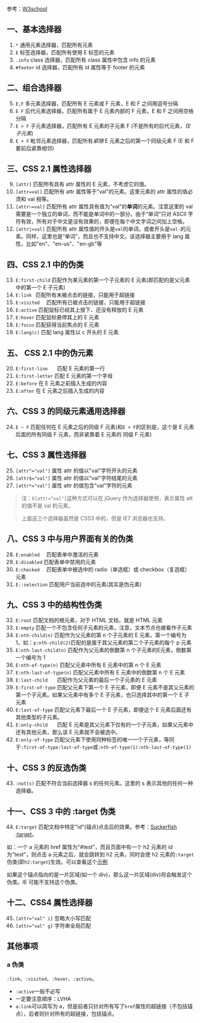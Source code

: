 参考：[W3school](http://www.w3school.com.cn/cssref/css_selectors.asp)

## 一、基本选择器

1.	`*`  通用元素选择器，匹配所有元素
2.	`E`  标签选择器，匹配所有使用 E 标签的元素
3.	`.info`	  class 选择器，匹配所有 class 属性中包含 info 的元素
4.	`#footer`  id 选择器，匹配所有 id 属性等于 footer 的元素

## 二、组合选择器

5.	`E,F`		多元素选择器，匹配所有 E 元素或 F 元素，E 和 F 之间用逗号分隔
6.	`E F`		后代元素选择器，匹配所有属于 E 元素内部的 F 元素，E 和 F 之间用空格分隔
7.	`E > F`	子元素选择器，匹配所有 E 元素的子元素 F (不是所有的后代元素，*仅子元素*)
8.	`E + F`	毗邻元素选择器，匹配所有*紧随* E 元素之后的第一个同级元素 F (E 和 F 要前后紧靠相邻)

## 三、CSS 2.1 属性选择器

9.	`[attr]`		  匹配所有具有 attr 属性的 E 元素，不考虑它的值。
10. `[attr=val]`	  匹配所有 attr 属性等于"val"的元素。这里元素的 attr 属性的值必须和 val 相等。
11. `[attr~=val]` 匹配所有 attr 属性具有值为"val"的**单词**的元素。注意这里的 val 需要是一个独立的单词，而不能是单词中的一部分。由于“单词”只对 ASCII 字符有效，所有对于中文是没有效果的，即便在每个中文字词之间加上空格。
12. `[attr|=val]` 匹配所有 attr 属性值的开头是`val`的单词，或者开头是`val-`的元素。同样，这里也是“单词”，而且也不支持中文。该选择器主要用于 lang 属性，比如"en"、"en-us"、"en-gb"等

## 四、CSS 2.1 中的伪类

13. `E:first-child`	匹配作为某元素的第一个子元素的 E 元素(即匹配的是父元素中的第一个 E 子元素)
14. `E:link	`		匹配所有未被点击的链接，只能用于超链接
15. `E:visited	`	匹配所有已被点击的链接，只能用于超链接
16. `E:active`		匹配鼠标已经其上按下、还没有释放的 E 元素
17. `E:hover`		匹配鼠标悬停其上的 E 元素
18. `E:focus`		匹配获得当前焦点的 E 元素
19. `E:lang(c)`	匹配 lang 属性以 c 开头的 E 元素

## 五、 CSS 2.1 中的伪元素

20. `E:first-line	`    匹配 E 元素的第一行
21. `E:first-letter`  匹配 E 元素的第一个字母
22. `E:before`	  在 E 元素之前插入生成的内容
23. `E:after`   在 E 元素之后插入生成的内容

## 六、CSS 3 的同级元素通用选择器

24. `E ~ F`	  匹配任何在 E 元素之后的同级 F 元素(和`E + F`的区别是，这个是 E 元素后面的所有同级 F 元素，而非紧靠着 E 元素的 同级 F 元素)

## 七、CSS 3 属性选择器

25. `[attr^="val"]`  属性 attr 的值以"val"字符开头的元素
26. `[attr$="val"]`  属性 attr 的值以"val"字符结尾的元素
27. `[attr*="val"]`  属性 attr 的值包含"val"字符的元素
	
> 注：`E[att!="val"]`这种方式可以在 jQuery 作为选择器使用，表示属性 att 的值不是 val 的元素。

> 上面这三个选择器虽然是 CSS3 中的，但是 IE7 浏览器也支持。

## 八、CSS 3 中与用户界面有关的伪类

28. `E:enabled	`    匹配表单中激活的元素
29. `E:disabled`   匹配表单中禁用的元素
30. `E:checked	`    匹配表单中被选中的 radio（单选框）或 checkbox（复选框）元素
31. `E::selection` 匹配用户当前选中的元素(其实是伪元素)

## 九、CSS 3 中的结构性伪类

32. `E:root`	匹配文档的根元素，对于 HTML 文档，就是 HTML 元素
33. `E:empty`	匹配一个不包含任何子元素的元素，注意，文本节点也被看作子元素
34. `E:nth-child(n)`  匹配作为父元素的第 n 个子元素的 E 元素，第一个编号为 1。如：`p:nth-child(2)`匹配的是属于其父元素的第二个子元素的每个 p 元素
35. `E:nth-last-child(n)`  匹配作为父元素的倒数第 n 个子元素的E元素，倒数第一个编号为 1
36. `E:nth-of-type(n)`  匹配父元素中所有 E 元素中的第 n 个 E 元素
37. `E:nth-last-of-type(n)`  匹配父元素中所有 E 元素中的倒数第 n 个 E 元素
38. `E:last-child	`     匹配作为父元素的最后一个子元素的 E 元素
39. `E:first-of-type`  匹配父元素下第一个 E 子元素，即便 E 元素不是其父元素的第一个子元素。如果父元素中有多个 E 子元素，也只选择其中的第一个 E 子元素
40. `E:last-of-type`   匹配父元素下最后一个 E 子元素，即便这个 E 元素后面还有其他类型的子元素。
41. `E:only-child	`     匹配 E 元素是其父元素下仅有的一个子元素，如果父元素中还有其他元素，那么该 E 元素就不会被选中。
42. `E:only-of-type`	匹配父元素下使用同种标签的唯一一个子元素，等同于`:first-of-type:last-of-type`或`:nth-of-type(1):nth-last-of-type(1)`

## 十、CSS 3 的反选伪类

43. `:not(s)`  匹配不符合当前选择器 s 的任何元素。这里的 s 表示其他的任何一种选择器。

## 十一、CSS 3 中的 :target 伪类

44. `E:target`  匹配文档中特定"id"(锚点)点击后的效果。参考：[Suckerfish :target](http://htmldog.com/articles/suckerfish/target/)。

如：一个 a 元素的 href 属性为"#test"，而且页面中有一个 h2 元素的 id 为"test"，则点击 a 元素之后，就会跳转到 h2 元素，同时会使 h2 元素的`:target`伪类(即`h2:target`)生效。可以查看这个[示例](http://htmldog.com/articles/suckerfish/target/example/)

如果这个锚点指向的是一片区域(如一个 div)，那么这一片区域(div)将会触发这个伪类。IE 可能不支持这个伪类。

## 十二、CSS4 属性选择器

45. `[attr="val" i]` 忽略大小写匹配
46. `[attr="val" g]` 字符串全局匹配

## 其他事项

### a 伪类

`:link`、`:visited`、`:hover`、`:active`。

* `:active`一般不必写
* 一定要注意顺序：LVHA
* `a:link`可以简写为 a，但是前者只针对所有写了`href`属性的超链接（不包括锚点），后者则针对所有的超链接，包括锚点。




